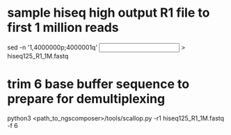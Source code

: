 # sample hiseq high output R1 file to first 1 million reads
sed -n '1,4000000p;4000001q' <input> > hiseq125_R1_1M.fastq

# trim 6 base buffer sequence to prepare for demultiplexing
python3 <path_to_ngscomposer>/tools/scallop.py -r1 hiseq125_R1_1M.fastq -f 6
